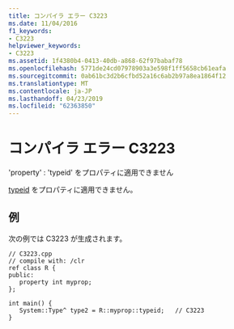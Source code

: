 ```yaml
---
title: コンパイラ エラー C3223
ms.date: 11/04/2016
f1_keywords:
- C3223
helpviewer_keywords:
- C3223
ms.assetid: 1f4380b4-0413-40db-a868-62f97babaf78
ms.openlocfilehash: 5771de24cd07978903a3e598f1ff5658cb61eafa
ms.sourcegitcommit: 0ab61bc3d2b6cfbd52a16c6ab2b97a8ea1864f12
ms.translationtype: MT
ms.contentlocale: ja-JP
ms.lasthandoff: 04/23/2019
ms.locfileid: "62363850"
---
```

# <a name="compiler-error-c3223"></a>コンパイラ エラー C3223

'property' : 'typeid' をプロパティに適用できません

[typeid](../../extensions/typeid-cpp-component-extensions.md) をプロパティに適用できません。

## <a name="example"></a>例

次の例では C3223 が生成されます。

```
// C3223.cpp
// compile with: /clr
ref class R {
public:
   property int myprop;
};

int main() {
   System::Type^ type2 = R::myprop::typeid;   // C3223
}
```